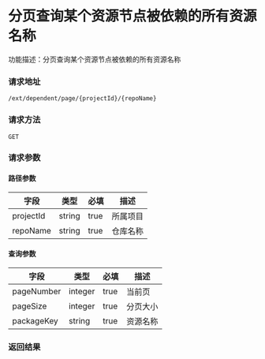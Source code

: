 # 分页查询某个资源节点被依赖的所有资源名称
功能描述：分页查询某个资源节点被依赖的所有资源名称

### 请求地址
```
/ext/dependent/page/{projectId}/{repoName}
```

### 请求方法
`GET`
### 请求参数
#### 路径参数

| 字段 | 类型 | 必填 | 描述 |
| -------- | -------- | -------- | -------- |
| projectId     | string   | true       | 所属项目 |
| repoName     | string   | true       | 仓库名称 |

#### 查询参数

| 字段 | 类型 | 必填 | 描述 |
| -------- | -------- | -------- | -------- |
| pageNumber     | integer   | true       | 当前页 |
| pageSize     | integer   | true       | 分页大小 |
| packageKey     | string   | true       | 资源名称 |



### 返回结果


